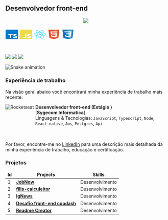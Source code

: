 ##  Desenvolvedor front-end 
<div align="center">
  <a href="https://github.com/denner-august" target="_blank">
	   <img height="180em" src="https://github-readme-stats.vercel.app/api?username=denner-august&theme=dracula&show_icons=true" />
</div>
<div style="display: inline_block" ><br>
  <img align="center" alt="Rafa-Ts" height="30" width="40" src="https://raw.githubusercontent.com/devicons/devicon/master/icons/typescript/typescript-plain.svg">
  <img align="center" alt="Rafa-Js" height="30" width="40" src="https://raw.githubusercontent.com/devicons/devicon/master/icons/javascript/javascript-plain.svg">
  <img align="center" alt="Rafa-React" height="30" width="40" src="https://raw.githubusercontent.com/devicons/devicon/master/icons/react/react-original.svg">
  <img align="center" alt="Rafa-HTML" height="30" width="40" src="https://raw.githubusercontent.com/devicons/devicon/master/icons/html5/html5-original.svg">
  <img align="center" alt="Rafa-CSS" height="30" width="40" src="https://raw.githubusercontent.com/devicons/devicon/master/icons/css3/css3-original.svg">
</div>
  <br>
<div> 
  
 ##
  <a href="https://instagram.com/denneyaugusto/" target="_blank"><img src="https://img.shields.io/badge/-Instagram-%23E4405F?style=for-the-badge&logo=instagram&logoColor=white" target="_blank"></a>
    <a href="https://www.linkedin.com/in/denner-bernardes/" target="_blank"><img src="https://img.shields.io/badge/-LinkedIn-%230077B5?style=for-the-badge&logo=linkedin&logoColor=white" target="_blank"></a> 
    <a href="https://github.com/denner-august" target="_blank"><img src="https://img.shields.io/badge/GitHub-100000?style=for-the-badge&logo=github&logoColor=white" target="_blank"></a>
  
   
  
![Snake animation](https://github.com/denner-august/denner-august/blob/output/github-contribution-grid-snake.svg)
</div>
  
### Experiência de trabalho
Na visão geral abaixo você encontrará minha experiência de trabalho mais recente:


[<img align="left" height="94px" width="94px" alt="Rocketseat" src="https://media-exp1.licdn.com/dms/image/C560BAQGLKwCTEoBRpA/company-logo_100_100/0/1519899248748?e=1678320000&v=beta&t=xLPd1s_wk3XqMWLpWUyGDFE4cFFx-ikUynb11P4H79M"/>](https://rocketseat.com.br/)

**Desenvolvedor front-end (Estágio )** \
[**Sygecom Informatica**]  \
Linguagens & Tecnologias: `JavaScript`, `Typescript`, `Node`, `React-native`, `Aws`, `Postgres`, `Api`\
<br/>
<br/>

Por favor, encontre-me no [LinkedIn](https://www.linkedin.com/in/denner-bernardes/) para uma descrição mais detalhada da minha experiência de trabalho, educação e certificação.

<h3>Projetos </h3>
<table>
    <thead align="center">
    <tr border: none;>
            <td><b>Id</b></td>
	    <td><b>Projects</b></td>
	    <td><b>Skills</b></td>
  </tr>
    </thead>
    <tbody>
	<tr>
		<td>1</td>
            	<td><a href="https://github.com/denner-august/JobNow"><b>JobNow</b></a></td>
		<td>Desenvolvimento</td>
  </tr>
        <tr>
		<td>2</td>
		<td><a href="https://github.com/denner-august/fills-calculeitor"><b>fills-calculeitor
</b></a></td>
	 	<td> Desenvolvimento</td>
	    	        </tr>
        <tr>
		<td>3</td>
            	<td><a href="https://github.com/denner-august/ignite-fundamentos-next"><b>IgNews
</b></a></td>
		<td>Desenvolvimento</td>
            		 <tr>
		<td>4</td>
            	<td><a href="https://github.com/denner-august/Front-End-Challenge-Coodesh"><b>Desafio front-end coodash
</b></a></td>
		<td>Desenvolvimento</td>
</tr>
  <td>5</td>
    <td><a href="https://github.com/denner-august/Readme_creator"><b>Readme Creator</b></a></td>
		<td>Desenvolvimento</td>
</tr>
    </tbody>
</table>

